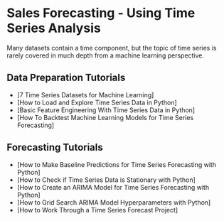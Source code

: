 # Sales Forecasting - Using Time Series Analysis

Many datasets contain a time component, but the topic of time series is rarely covered in much depth from a machine learning perspective.

## Data Preparation Tutorials
* [7 Time Series Datasets for Machine Learning]
* [How to Load and Explore Time Series Data in Python]
* [Basic Feature Engineering With Time Series Data in Python]
* [How To Backtest Machine Learning Models for Time Series Forecasting]

## Forecasting Tutorials
* [How to Make Baseline Predictions for Time Series Forecasting with Python]
* [How to Check if Time Series Data is Stationary with Python]
* [How to Create an ARIMA Model for Time Series Forecasting with Python]
* [How to Grid Search ARIMA Model Hyperparameters with Python]
* [How to Work Through a Time Series Forecast Project]
